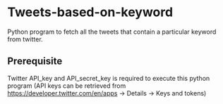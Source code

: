 # Tweets-based-on-keyword
Python program to fetch all the tweets that contain a particular keyword from twitter.

## Prerequisite
Twitter API_key and API_secret_key is required to execute this python program (API keys can be retrieved from https://developer.twitter.com/en/apps -> Details -> Keys and tokens)
